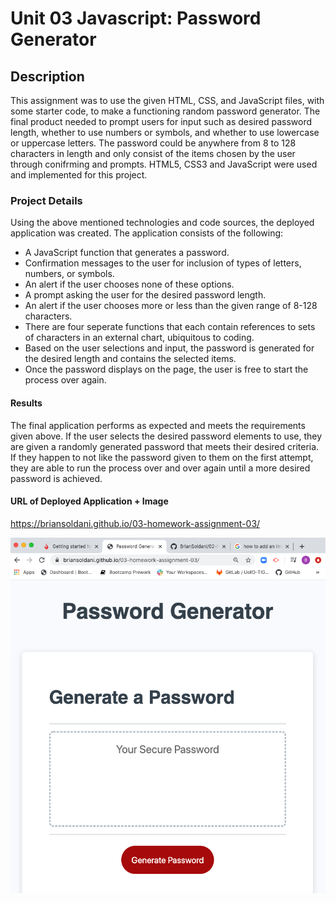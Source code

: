 # Unit 03 Javascript: Password Generator

## Description
This assignment was to use the given HTML, CSS, and JavaScript files, with some starter code, to make a functioning random password generator. The final product needed to prompt users for input such as desired password length, whether to use numbers or symbols, and whether to use lowercase or uppercase letters. The password could be anywhere from 8 to 128 characters in length and only consist of the items chosen by the user through conifrming and prompts. HTML5, CSS3 and JavaScript were used and implemented for this project.


### Project Details
Using the above mentioned technologies and code sources, the deployed application was created. The application consists of the following:

- A JavaScript function that generates a password.
- Confirmation messages to the user for inclusion of types of letters, numbers, or symbols.
- An alert if the user chooses none of these options.
- A prompt asking the user for the desired password length.
- An alert if the user chooses more or less than the given range of 8-128 characters.
- There are four seperate functions that each contain references to sets of characters in an external chart, ubiquitous to coding. 
- Based on the user selections and input, the password is generated for the desired length and contains the selected items.
- Once the password displays on the page, the user is free to start the process over again.
 
 #### Results
 The final application performs as expected and meets the requirements given above. If the user selects the desired password elements to use, they are given a randomly generated password that meets their desired criteria. If they happen to not like the password given to them on the first attempt, they are able to run the process over and over again until a more desired password is achieved.


#### URL of Deployed Application + Image 
 https://briansoldani.github.io/03-homework-assignment-03/


![](images/password_generator.jpg)
